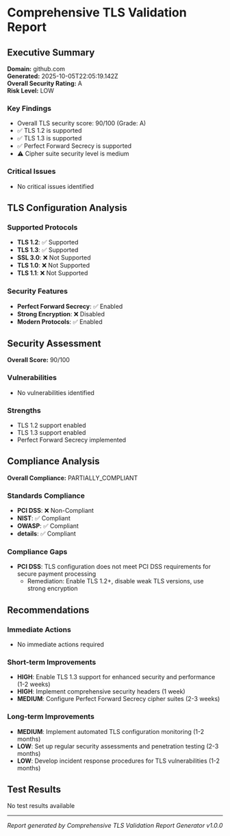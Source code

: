 # Comprehensive TLS Validation Report

## Executive Summary

**Domain:** github.com  
**Generated:** 2025-10-05T22:05:19.142Z  
**Overall Security Rating:** A  
**Risk Level:** LOW

### Key Findings

- Overall TLS security score: 90/100 (Grade: A)
- ✅ TLS 1.2 is supported
- ✅ TLS 1.3 is supported
- ✅ Perfect Forward Secrecy is supported
- ⚠️  Cipher suite security level is medium

### Critical Issues

- No critical issues identified

## TLS Configuration Analysis

### Supported Protocols

- **TLS 1.2**: ✅ Supported
- **TLS 1.3**: ✅ Supported
- **SSL 3.0**: ❌ Not Supported
- **TLS 1.0**: ❌ Not Supported
- **TLS 1.1**: ❌ Not Supported

### Security Features

- **Perfect Forward Secrecy**: ✅ Enabled
- **Strong Encryption**: ❌ Disabled
- **Modern Protocols**: ✅ Enabled

## Security Assessment

**Overall Score:** 90/100

### Vulnerabilities

- No vulnerabilities identified

### Strengths

- TLS 1.2 support enabled
- TLS 1.3 support enabled
- Perfect Forward Secrecy implemented

## Compliance Analysis

**Overall Compliance:** PARTIALLY_COMPLIANT

### Standards Compliance

- **PCI DSS**: ❌ Non-Compliant
- **NIST**: ✅ Compliant
- **OWASP**: ✅ Compliant
- **details**: ✅ Compliant

### Compliance Gaps

- **PCI DSS**: TLS configuration does not meet PCI DSS requirements for secure payment processing
  - Remediation: Enable TLS 1.2+, disable weak TLS versions, use strong encryption

## Recommendations

### Immediate Actions

- No immediate actions required

### Short-term Improvements

- **HIGH**: Enable TLS 1.3 support for enhanced security and performance (1-2 weeks)
- **HIGH**: Implement comprehensive security headers (1 week)
- **MEDIUM**: Configure Perfect Forward Secrecy cipher suites (2-3 weeks)

### Long-term Improvements

- **MEDIUM**: Implement automated TLS configuration monitoring (1-2 months)
- **LOW**: Set up regular security assessments and penetration testing (2-3 months)
- **LOW**: Develop incident response procedures for TLS vulnerabilities (1-2 months)

## Test Results

No test results available

---

*Report generated by Comprehensive TLS Validation Report Generator v1.0.0*
